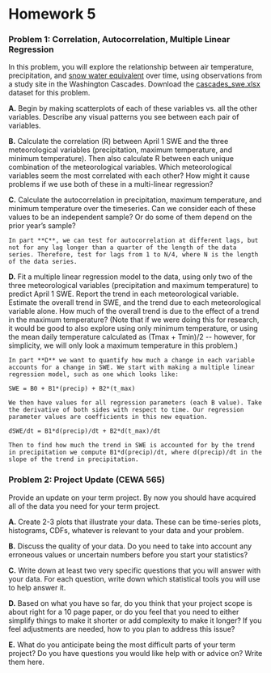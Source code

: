 # Homework 5

### Problem 1: Correlation, Autocorrelation, Multiple Linear Regression

In this problem, you will explore the relationship between air temperature, precipitation, and [snow water equivalent](https://www.nrcs.usda.gov/wps/portal/nrcs/detail/null/?cid=nrcseprd1314833) over time, using observations from a study site in the Washington Cascades. Download the [cascades_swe.xlsx](data/cascades_swe.xlsx) dataset for this problem.

**A.** Begin by making scatterplots of each of these variables vs. all the other variables. Describe any visual patterns you see between each pair of variables.  

**B.** Calculate the correlation (R) between April 1 SWE and the three meteorological variables (precipitation, maximum temperature, and minimum temperature). Then also calculate R between each unique combination of the meteorological variables. Which meteorological variables seem the most correlated with each other?  How might it cause problems if we use both of these in a multi-linear regression?
 
**C.** Calculate the autocorrelation in precipitation, maximum temperature, and minimum temperature over the timeseries. Can we consider each of these values to be an independent sample? Or do some of them depend on the prior year’s sample?

```tip
In part **C**, we can test for autocorrelation at different lags, but not for any lag longer than a quarter of the length of the data series. Therefore, test for lags from 1 to N/4, where N is the length of the data series.
```

 **D.** Fit a multiple linear regression model to the data, using only two of the three meteorological variables (precipitation and maximum temperature) to predict April 1 SWE. Report the trend in each meteorological variable. Estimate the overall trend in SWE, and the trend due to each meteorological variable alone. How much of the overall trend is due to the effect of a trend in the maximum temperature?  (Note that if we were doing this for research, it would be good to also explore using only minimum temperature, or using the mean daily temperature calculated as (Tmax + Tmin)/2 -- however, for simplicity, we will only look a maximum temperature in this problem.)
 
 ```tip
In part **D** we want to quantify how much a change in each variable accounts for a change in SWE. We start with making a multiple linear regression model, such as one which looks like:

SWE = B0 + B1*(precip) + B2*(t_max)

We then have values for all regression parameters (each B value). Take the derivative of both sides with respect to time. Our regression parameter values are coefficients in this new equation.

dSWE/dt = B1*d(precip)/dt + B2*d(t_max)/dt

Then to find how much the trend in SWE is accounted for by the trend in precipitation we compute B1*d(precip)/dt, where d(precip)/dt in the slope of the trend in precipitation.
```

### Problem 2: Project Update (CEWA 565)

Provide an update on your term project. By now you should have acquired all of the data you need for your term project.

 **A.** Create 2-3 plots that illustrate your data. These can be time-series plots, histograms, CDFs, whatever is relevant to your data and your problem.
    
 **B.** Discuss the quality of your data. Do you need to take into account any erroneous values or uncertain numbers before you start your statistics?
    
 **C.** Write down at least two very specific questions that you will answer with your data. For each question, write down which statistical tools you will use to help answer it.
    
 **D.** Based on what you have so far, do you think that your project scope is about right for a 10 page paper, or do you feel that you need to either simplify things to make it shorter or add complexity to make it longer? If you feel adjustments are needed, how to you plan to address this issue?
    
 **E.** What do you anticipate being the most difficult parts of your term project? Do you have questions you would like help with or advice on? Write them here.